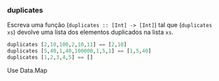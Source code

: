 ### duplicates
Escreva uma função (`duplicates :: [Int] -> [Int]`) tal que (`duplicates xs`) devolve uma lista dos elementos duplicados na lista `xs`.

```hs
duplicates [2,10,100,2,10,11] == [2,10]
duplicates [5,40,1,40,100000,1,5,1] == [1,5,40]
duplicates [1,2,3,4,5] == []
```

Use Data.Map


